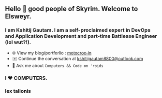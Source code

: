 ## Hello 👋 good people of Skyrim. Welcome to Elsweyr.

 ### I am Kshitij Gautam. I am a self-proclaimed expert in DevOps and Application Development and part-time Battleaxe Engineer (lol wut?!). 

- 🌐 View my blog/portforlio : <a href="https://motocrox-in.blogspot.com"> motocrox-in </a>
- ✉️ Continue the conversation at <a href="mailto: kshitijgautam8800@outlook.com"> kshitijgautam8800@outlook.com </a>   
- 💬 Ask me about `Computers && Code on 'roids`
### I ♥ COMPUTERS. 
### lex talionis
